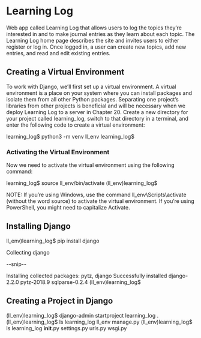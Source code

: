 # Learning Log

Web app called Learning Log that allows users to log the topics they’re interested in and to make journal entries as 
they learn about each topic. The Learning Log home page describes the site and invites users to either register or log in. 
Once logged in, a user can create new topics, add new entries, and read and edit existing entries.

## Creating a Virtual Environment
To work with Django, we’ll first set up a virtual environment. A virtual environment is a place on your system where 
you can install packages and isolate them from all other Python packages. Separating one project’s libraries from other 
projects is beneficial and will be necessary when we deploy Learning Log to a server in Chapter 20.
Create a new directory for your project called learning_log, switch to that directory in a terminal, and enter the 
following code to create a virtual environment:

learning_log$ python3 -m venv ll_env 
learning_log$


### Activating the Virtual Environment
Now we need to activate the virtual environment using the following command:

learning_log$ source ll_env/bin/activate
(ll_env)learning_log$

NOTE: If you’re using Windows, use the command ll_env\Scripts\activate (without the word source) to activate the virtual 
environment. If you’re using PowerShell, you might need to capitalize Activate.


## Installing Django

ll_env)learning_log$ pip install django

Collecting django

--snip--

Installing collected packages: pytz, django
Successfully installed django-2.2.0 pytz-2018.9 sqlparse-0.2.4 (ll_env)learning_log$


## Creating a Project in Django

(ll_env)learning_log$ django-admin startproject learning_log .
(ll_env)learning_log$ ls
learning_log ll_env manage.py
(ll_env)learning_log$ ls learning_log
__init__.py  settings.py  urls.py  wsgi.py


